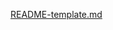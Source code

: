 [README-template.md](https://github.com/kenchristbearer/CURLY-ROBOT/files/10735135/README-template.md)
